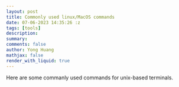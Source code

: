```yaml
---
layout: post
title: Commonly used linux/MacOS commands
date: 07-06-2023 14:35:26 :z
tags: [tools]
description:
summary:
comments: false
author: Yong Huang
mathjax: false
render_with_liquid: true
---
```


Here are some commanly used commands for unix-based terminals. 


